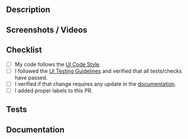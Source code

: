 <!--- Provide JIRA issue ID and a general summary of your changes in the Title above -->
<!--- e.g. "RD-1234 Improve styling in SuperComponent" -->
<!--- Note that the title is used as a commit message after merging the PR -->

## Description
<!--- Describe your changes to help reviewers understand the details. -->

## Screenshots / Videos
<!--- If applicable, add screenshot(s) or video(s) describing the changes you made. -->
<!--- Consider adding comparison screenshot(s) - before and after the change. -->
<!--- If not applicable, just write “N/A” in this section. -->

## Checklist
<!--- Go over all the following points, and put an `x` in all the boxes that apply. -->
- [ ] My code follows the [UI Code Style](https://cloudifysource.atlassian.net/l/c/x8fq902p).
- [ ] I followed the [UI Testing Guidelines](https://cloudifysource.atlassian.net/l/cp/udCVfvrx) and verified that all tests/checks have passed.
- [ ] I verified if that change requires any update in the [documentation](https://cloudifysource.atlassian.net/l/c/4XKtPocy).
- [ ] I added proper labels to this PR.

## Tests
<!--- If applicable, describe in detail how you tested your changes. -->
<!--- Include details of your testing environment, and the tests you ran to -->
<!--- see how your change affects other areas of the code, etc. -->
<!--- If applicable, provide a link to system tests, e.g: -->
<!--- [#1039](https://jenkins.cloudify.co/.../1039) (2021-08-06 07:05:50) --> 
<!--- If not applicable, just write “N/A” in this section. -->

## Documentation
<!--- If applicable, describe how you documented or plan to document your changes. -->
<!--- Check UI documentation guidelines - https://cloudifysource.atlassian.net/l/c/EYWJ0XfB - for details. -->
<!--- Provide links to JIRA issues, other PRs or related documentation pages. -->
<!--- If not applicable, just write “N/A” in this section. -->
